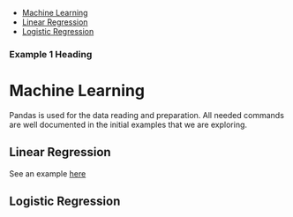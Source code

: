 - [Machine Learning](#Machine-Learning)
- [Linear Regression](##Linear-Regression)
- [Logistic Regression](##Linear-Regression)
 
### Example 1 Heading
# Machine Learning

Pandas is used for the data reading and preparation. All needed commands are well documented in the initial examples that we are exploring.

## Linear Regression
See an example [here](./6205A/6205A1Q1Start_up.ipynb)

## Logistic Regression
